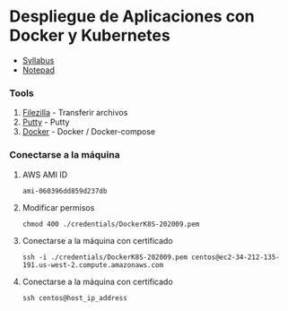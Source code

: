 # Despliegue de Aplicaciones con Docker y Kubernetes

* [Syllabus](https://raw.githubusercontent.com/mzegarras/Galaxy-DockerK8S-202009/master/Lab01/Syllabus.pdf)
* [Notepad](https://notepad.pw/g1vwws42)

### Tools

1. [Filezilla](https://filezilla-project.org/) - Transferir archivos
1. [Putty](https://www.putty.org/) - Putty
1. [Docker](https://www.docker.com/) - Docker / Docker-compose

### Conectarse a la máquina

1. AWS AMI ID
    ```console
    ami-060396dd859d237db
    ```

1. Modificar permisos
    ```console
    chmod 400 ./credentials/DockerK8S-202009.pem
    ```

1. Conectarse a la máquina con certificado
    ```console
    ssh -i ./credentials/DockerK8S-202009.pem centos@ec2-34-212-135-191.us-west-2.compute.amazonaws.com
    ```

1. Conectarse a la máquina con certificado
    ```console
    ssh centos@host_ip_address
    ```